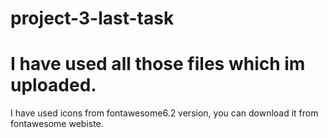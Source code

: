 # project-3-last-task
# I have used all those files which im uploaded.
I have used icons from fontawesome6.2 version, you can download it from fontawesome webiste.
